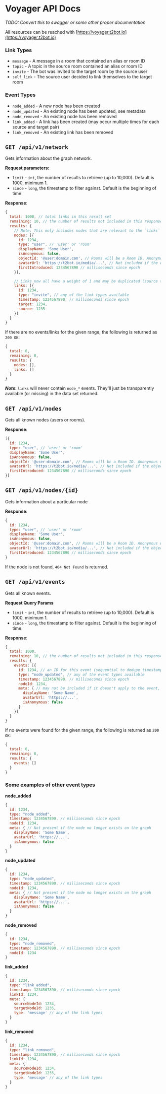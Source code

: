 # Voyager API Docs

*TODO: Convert this to swagger or some other proper documentation*

All resources can be reached with [https://voyager.t2bot.io](https://voyager.t2bot.io)

### Link Types
* `message` - A message in a room that contained an alias or room ID
* `topic` - A topic in the source room contained an alias or room ID
* `invite` - The bot was invited to the target room by the source user
* `self_link` - The source user decided to link themselves to the target room

### Event Types
* `node_added` - A new node has been created
* `node_updated` - An existing node has been updated, see metadata
* `node_removed` - An existing node has been removed
* `link_added` - A link has been created (may occur multiple times for each source and target pair)
* `link_removed` - An existing link has been removed
 
## `GET /api/v1/network`

Gets information about the graph network.

**Request parameters:**
* `limit` - `int`, the number of results to retrieve (up to 10,000). Default is 1000, minimum 1.
* `since` - `long`, the timestamp to filter against. Default is the beginning of time.

**Response:**
```javascript
{
  total: 1000, // total links in this result set
  remaining: 10, // the number of results not included in this response that are after `since`
  results: {
    // Note: This only includes nodes that are relevant to the `links`
    nodes: [{
      id: 1234,
      type: "user", // 'user' or 'room'
      displayName: 'Some User',
      isAnonymous: false,
      objectId: '@user:domain.com', // Rooms will be a Room ID. Anonymous nodes don't have this field.
      avatarUrl: 'https://t2bot.io/media/...', // Not included if the object doesn't have an avatar
      firstIntroduced: 1234567890 // milliseconds since epoch
    }],

    // Links now all have a weight of 1 and may be duplicated (source to target). 
    links: [{
      id: 1234,
      type: "invite", // any of the link types available
      timestamp: 1234567890, // milliseconds since epoch
      target: 1234,
      source: 1235
    }]
  }
}
```

If there are no events/links for the given range, the following is returned as `200 OK`:
```javascript
{
  total: 0,
  remaining: 0,
  results: {
    nodes: [],
    links: []
  }
}
```

***Note***: `links` will never contain `node_*` events. They'll just be transparently available (or missing) in the data set returned.

## `GET /api/v1/nodes`

Gets all known nodes (users or rooms).

**Response:**
```javascript
[{
  id: 1234,
  type: "user", // 'user' or 'room'
  displayName: 'Some User',
  isAnonymous: false,
  objectId: '@user:domain.com', // Rooms will be a Room ID. Anonymous nodes don't have this field.
  avatarUrl: 'https://t2bot.io/media/...', // Not included if the object doesn't have an avatar
  firstIntroduced: 1234567890 // milliseconds since epoch
}]
```

## `GET /api/v1/nodes/{id}`

Gets information about a particular node

**Response:**
```javascript
{
  id: 1234,
  type: "user", // 'user' or 'room'
  displayName: 'Some User',
  isAnonymous: false,
  objectId: '@user:domain.com', // Rooms will be a Room ID. Anonymous nodes don't have this field.
  avatarUrl: 'https://t2bot.io/media/...', // Not included if the object doesn't have an avatar
  firstIntroduced: 1234567890 // milliseconds since epoch
}
```

If the node is not found, `404 Not Found` is returned.

## `GET /api/v1/events`

Gets all known events.

**Request Query Params**
* `limit` - `int`, the number of results to retrieve (up to 10,000). Default is 1000, minimum 1.
* `since` - `long`, the timestamp to filter against. Default is the beginning of time.

**Response:**
```javascript
{
  total: 1000,
  remaining: 10, // the number of results not included in this response that are after `since`
  results: {
    events: [{
      id: 1234, // an ID for this event (sequential to dedupe timestamp)
      type: "node_updated", // any of the event types available
      timestamp: 1234567890, // milliseconds since epoch
      nodeId: 1234,
      meta: { // may not be included if it doesn't apply to the event, or if the relevant node no longer exists
        displayName: 'Some Name',
        avatarUrl: 'https://...',
        isAnonymous: false
      }
    }]
  }
}
```

If no events were found for the given range, the following is returned as `200 OK`:
```javascript
{
  total: 0,
  remaining: 0,
  results: {
    events: []
  }
}
```

### Some examples of other event types

**node_added**
```javascript
{
  id: 1234,
  type: "node_added",
  timestamp: 1234567890, // milliseconds since epoch
  nodeId: 1234,
  meta: { // Not present if the node no longer exists on the graph
    displayName: 'Some Name',
    avatarUrl: 'https://...',
    isAnonymous: false
  }
}
```

**node_updated**
```javascript
{
  id: 1234,
  type: "node_updated",
  timestamp: 1234567890, // milliseconds since epoch
  nodeId: 1234,
  meta: { // Not present if the node no longer exists on the graph
    displayName: 'Some Name',
    avatarUrl: 'https://...',
    isAnonymous: false
  }
}
```

**node_removed**
```javascript
{
  id: 1234,
  type: "node_removed",
  timestamp: 1234567890, // milliseconds since epoch
  nodeId: 1234
}
```

**link_added**
```javascript
{
  id: 1234,
  type: "link_added",
  timestamp: 1234567890, // milliseconds since epoch
  linkId: 1234,
  meta: {
    sourceNodeId: 1234,
    targetNodeId: 1235,
    type: 'message' // any of the link types
  }
}
```

**link_removed**
```javascript
{
  id: 1234,
  type: "link_removed",
  timestamp: 1234567890, // milliseconds since epoch
  linkId: 1234,
  meta: {
    sourceNodeId: 1234,
    targetNodeId: 1235,
    type: 'message' // any of the link types
  }
}
```